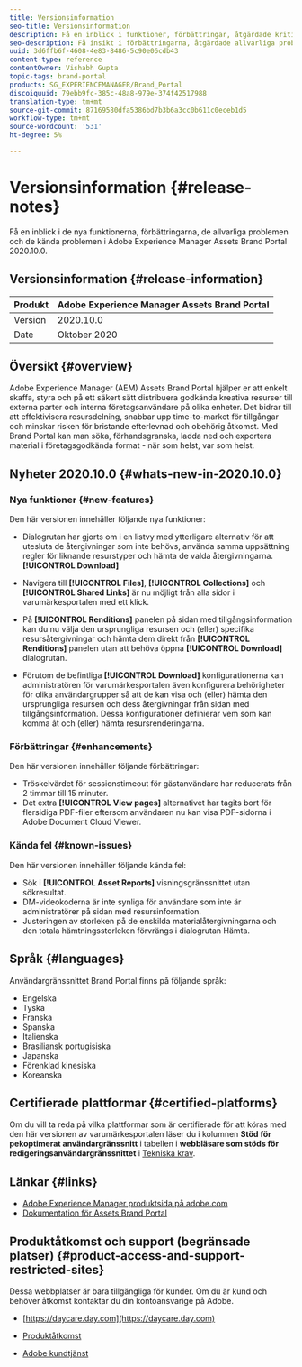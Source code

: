 ```yaml
---
title: Versionsinformation
seo-title: Versionsinformation
description: Få en inblick i funktioner, förbättringar, åtgärdade kritiska problem och kända fel i Adobe Experience Manager Assets Brand Portal 2020.10.0.
seo-description: Få insikt i förbättringarna, åtgärdade allvarliga problem och kända fel i Adobe Experience Manager Assets Brand Portal 2020.10.0.
uuid: 3d6ffb6f-4608-4e83-8486-5c90e06cdb43
content-type: reference
contentOwner: Vishabh Gupta
topic-tags: brand-portal
products: SG_EXPERIENCEMANAGER/Brand_Portal
discoiquuid: 79ebb9fc-385c-48a8-979e-374f42517988
translation-type: tm+mt
source-git-commit: 87169580dfa5386bd7b3b6a3cc0b611c0eceb1d5
workflow-type: tm+mt
source-wordcount: '531'
ht-degree: 5%

---
```



# Versionsinformation {#release-notes}

Få en inblick i de nya funktionerna, förbättringarna, de allvarliga problemen och de kända problemen i Adobe Experience Manager Assets Brand Portal 2020.10.0.

## Versionsinformation {#release-information}

| Produkt | Adobe Experience Manager Assets Brand Portal |
|---|---|
| Version | 2020.10.0 |
| Date | Oktober 2020 |

## Översikt {#overview}

Adobe Experience Manager (AEM) Assets Brand Portal hjälper er att enkelt skaffa, styra och på ett säkert sätt distribuera godkända kreativa resurser till externa parter och interna företagsanvändare på olika enheter. Det bidrar till att effektivisera resursdelning, snabbar upp time-to-market för tillgångar och minskar risken för bristande efterlevnad och obehörig åtkomst. Med Brand Portal kan man söka, förhandsgranska, ladda ned och exportera material i företagsgodkända format - när som helst, var som helst.

## Nyheter 2020.10.0 {#whats-new-in-2020.10.0}

### Nya funktioner {#new-features}

Den här versionen innehåller följande nya funktioner:

* Dialogrutan har gjorts om i en listvy med ytterligare alternativ för att utesluta de återgivningar som inte behövs, använda samma uppsättning regler för liknande resurstyper och hämta de valda återgivningarna. **[!UICONTROL Download]**

<!--
* The new **[!UICONTROL Download]** dialog now appears with all the renditions of the selected assets or folders containing assets in a list view, wherein the Brand Portal users can apply same set of renditions for similar asset types and download the selected asset renditions. 
-->

* Navigera till **[!UICONTROL Files]**, **[!UICONTROL Collections]** och **[!UICONTROL Shared Links]** är nu möjligt från alla sidor i varumärkesportalen med ett klick.

* På **[!UICONTROL Renditions]** panelen på sidan med tillgångsinformation kan du nu välja den ursprungliga resursen och (eller) specifika resursåtergivningar och hämta dem direkt från **[!UICONTROL Renditions]** panelen utan att behöva öppna **[!UICONTROL Download]** dialogrutan.

<!--
Brand Portal users can exclude specific renditions which are not required and directly download the original asset and its renditions from the **[!UICONTROL Renditions]** panel on the asset details page. 
-->

* Förutom de befintliga **[!UICONTROL Download]** konfigurationerna kan administratören för varumärkesportalen även konfigurera behörigheter för olika användargrupper så att de kan visa och (eller) hämta den ursprungliga resursen och dess återgivningar från sidan med tillgångsinformation. Dessa konfigurationer definierar vem som kan komma åt och (eller) hämta resursrenderingarna.

### Förbättringar {#enhancements}

Den här versionen innehåller följande förbättringar:

* Tröskelvärdet för sessionstimeout för gästanvändare har reducerats från 2 timmar till 15 minuter.
* Det extra **[!UICONTROL View pages]** alternativet har tagits bort för flersidiga PDF-filer eftersom användaren nu kan visa PDF-sidorna i Adobe Document Cloud Viewer.


<!--
### Critical Issues Fixed {#critical-issues-fixed}

This release includes fixes to the following critical issue:

* The users are not able to view the PDF pages if the PDF contains sub assets.
-->

### Kända fel {#known-issues}

Den här versionen innehåller följande kända fel:

* Sök i **[!UICONTROL Asset Reports]** visningsgränssnittet utan sökresultat.
* DM-videokoderna är inte synliga för användare som inte är administratörer på sidan med resursinformation.
* Justeringen av storleken på de enskilda materialåtergivningarna och den totala hämtningsstorleken förvrängs i dialogrutan Hämta.



<!--
* Download Settings configuration to configure asset download from Brand Portal. Fast download, custom renditions, and system renditions are the available configurations. 
-->

<!--
* Document Viewer has been introduced to enhance the PDF viewing experience. New options are available for viewing the PDF files in Brand Portal.

* Advances in the asset download process which improves the Brand Portal user experience while [downloading assets from Brand Portal](brand-portal-download-assets.md). Brand Portal administrators can configure **[!UICONTROL Fast Download]**, **[!UICONTROL Custom Renditions]**, and **[!UICONTROL System Renditions]** from the **[!UICONTROL Download]** settings. 

For details, see [what's new in Brand Portal 6.4.7](whats-new.md). 

### Critical Issues Fixed {#critical-issues-fixed-647}

This release includes fixes to the following critical issues:

* The viewer users are not permitted to share link for collections but the option to share is visible to them on the product interface.

* The **[!UICONTROL Download]** button on the options bar does not list all the licensed assets of the selected folder.

* The search takes longer to show the results for certain keywords.

* The **[!UICONTROL Agree]** and **[!UICONTROL Disagree]** check boxes does not appear on bulk selection of licensed and unlicensed assets during download.

* Filter-based search shows processing on the product interface with no search result. 

* The assets do not download from share link if the shared folder contains numerous and large assets.


### Known Issues {#known-issues-647}

This release includes the following known issues:

* If multiple assets are selected, license text does not appear on clicking Terms and Conditions on the license agreement page during download using share link.   

-->

## Språk {#languages}

Användargränssnittet Brand Portal finns på följande språk:

* Engelska
* Tyska
* Franska
* Spanska
* Italienska
* Brasiliansk portugisiska
* Japanska
* Förenklad kinesiska
* Koreanska

## Certifierade plattformar {#certified-platforms}

Om du vill ta reda på vilka plattformar som är certifierade för att köras med den här versionen av varumärkesportalen läser du i kolumnen **Stöd för pekoptimerat användargränssnitt** i tabellen i **webbläsare som stöds för redigeringsanvändargränssnittet** i [Tekniska krav](https://helpx.adobe.com/experience-manager/6-4/sites/deploying/using/technical-requirements.html).

## Länkar {#links}

* [Adobe Experience Manager produktsida på adobe.com](http://www.adobe.com/in/marketing-cloud/experience-manager.html)
* [Dokumentation för Assets Brand Portal](https://helpx.adobe.com/se/experience-manager/brand-portal/user-guide.html)

## Produktåtkomst och support (begränsade platser) {#product-access-and-support-restricted-sites}

Dessa webbplatser är bara tillgängliga för kunder. Om du är kund och behöver åtkomst kontaktar du din kontoansvarige på Adobe.

* [https://daycare.day.com](https://daycare.day.com)

* [Produktåtkomst](https://login.marketing.adobe.com)

* [Adobe kundtjänst](https://helpx.adobe.com/contact.html)
